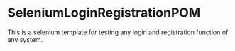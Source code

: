 # SeleniumLoginRegistrationPOM
This is a selenium template for testing any login and registration function of any system.
